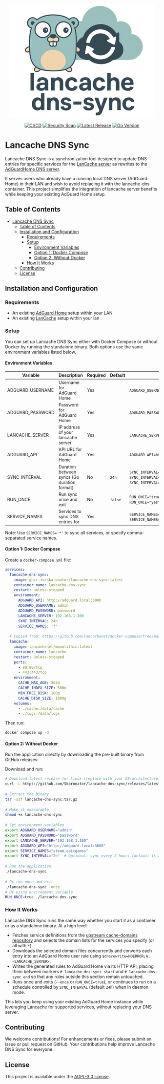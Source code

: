 <div align="center">

<picture>
  <source media="(prefers-color-scheme: dark)" srcset=".github/img/logo-dark.png">
  <img src=".github/img/logo-light.png" height="372">
</picture>

[![CI/CD](https://img.shields.io/github/actions/workflow/status/Skaronator/lancache-dns-sync/build.yml?branch=main&label=CI%2FCD&logo=github)](https://github.com/Skaronator/lancache-dns-sync/actions/workflows/build.yml)
[![Security Scan](https://img.shields.io/github/actions/workflow/status/Skaronator/lancache-dns-sync/codeql.yml?branch=main&label=Security%20Scan&logo=github)](https://github.com/Skaronator/lancache-dns-sync/actions/workflows/codeql.yml)
[![Latest Release](https://img.shields.io/github/v/release/Skaronator/lancache-dns-sync?sort=semver)](https://github.com/Skaronator/lancache-dns-sync/releases/latest)
[![Go Version](https://img.shields.io/github/go-mod/go-version/Skaronator/lancache-dns-sync?logo=go)](https://github.com/Skaronator/lancache-dns-sync/blob/main/go.mod)

</div>

# Lancache DNS Sync

Lancache DNS Sync is a synchronization tool designed to update DNS entries for specific services for the [LanCache server](https://github.com/lancachenet/monolithic) as rewrites to the [AdGuardHome DNS server](https://github.com/AdguardTeam/AdGuardHome).

It serves users who already have a running local DNS server (AdGuard Home) in their LAN and wish to avoid replacing it with the lancache-dns container.
This project simplifies the integration of lancache server benefits while keeping your existing AdGuard Home setup.

## Table of Contents

- [Lancache DNS Sync](#lancache-dns-sync)
  - [Table of Contents](#table-of-contents)
  - [Installation and Configuration](#installation-and-configuration)
    - [Requirements](#requirements)
    - [Setup](#setup)
      - [Environment Variables](#environment-variables)
      - [Option 1: Docker Compose](#option-1-docker-compose)
      - [Option 2: Without Docker](#option-2-without-docker)
    - [How It Works](#how-it-works)
  - [Contributing](#contributing)
  - [License](#license)

## Installation and Configuration

### Requirements

- An existing [AdGuard Home](https://github.com/AdguardTeam/AdGuardHome) setup within your LAN
- An existing [LanCache](https://lancache.net) setup within your lan

### Setup

You can set up Lancache DNS Sync either with Docker Compose or without Docker by running the standalone binary. Both options use the same environment variables listed below.

#### Environment Variables

| Variable         | Description                                    | Required | Default | Example                                                                      |
|------------------|------------------------------------------------|----------|---------|------------------------------------------------------------------------------|
| ADGUARD_USERNAME | Username for AdGuard Home                      | Yes      |         | `ADGUARD_USERNAME=admin`                                                     |
| ADGUARD_PASSWORD | Password for AdGuard Home                      | Yes      |         | `ADGUARD_PASSWORD=admin`                                                     |
| LANCACHE_SERVER  | IP address of your lancache server             | Yes      |         | `LANCACHE_SERVER=192.168.1.1`                                                |
| ADGUARD_API      | API URL for AdGuard Home                       | Yes      |         | `ADGUARD_API=http://fw.home:8080`                                            |
| SYNC_INTERVAL    | Duration between syncs (Go duration format)   | No       | `24h`   | `SYNC_INTERVAL="1h"` or `SYNC_INTERVAL="30m"` or `SYNC_INTERVAL="2h30m"`     |
| RUN_ONCE         | Run sync once and exit                         | No       | `false` | `RUN_ONCE="true"` or `RUN_ONCE="1"` or `RUN_ONCE="yes"`                      |
| SERVICE_NAMES    | Services to sync DNS entries for               | Yes      |         | `SERVICE_NAMES='*'` or `SERVICE_NAMES='wsus,epicgames,steam'`                |

Note: Use `SERVICE_NAMES='*'` to sync all services, or specify comma-separated service names.

#### Option 1: Docker Compose

Create a `docker-compose.yml` file:

```yaml
services:
  lancache-dns-sync:
    image: ghcr.io/skaronator/lancache-dns-sync:latest
    container_name: lancache-dns-sync
    restart: unless-stopped
    environment:
      ADGUARD_API: http://adguard.local:3000
      ADGUARD_USERNAME: admin
      ADGUARD_PASSWORD: password
      LANCACHE_SERVER: 192.168.1.100
      SYNC_INTERVAL: 24h
      SERVICE_NAMES: '*'

  # Copied from: https://github.com/lancachenet/docker-compose/tree/master
  lancache:
    image: lancachenet/monolithic:latest
    container_name: lancache
    restart: unless-stopped
    ports:
      - 80:80/tcp
      - 443:443/tcp
    environment:
      CACHE_MAX_AGE: 365d
      CACHE_INDEX_SIZE: 500m
      MIN_FREE_DISK: 100g
      CACHE_DISK_SIZE: 1000g
    volumes:
      - ./cache:/data/cache
      - ./logs:/data/logs
```

Then run:
```bash
docker compose up -d
```

#### Option 2: Without Docker

Run the application directly by downloading the pre-built binary from GitHub releases:

Download and run:

```bash
# Download latest release for Linux (replace with your OS/architecture)
curl -L https://github.com/Skaronator/lancache-dns-sync/releases/latest/download/lancache-dns-sync_Linux_x86_64.tar.gz -o lancache-dns-sync.tar.gz

# Extract the binary
tar -xzf lancache-dns-sync.tar.gz

# Make it executable
chmod +x lancache-dns-sync

# Set environment variables
export ADGUARD_USERNAME="admin"
export ADGUARD_PASSWORD="password"
export LANCACHE_SERVER="192.168.1.100"
export ADGUARD_API="http://adguard.local:3000"
export SERVICE_NAMES="steam,epicgames"
export SYNC_INTERVAL="2h"  # Optional: sync every 2 hours (default is 24h)

# Run the application
./lancache-dns-sync

# Or run once and exit
./lancache-dns-sync -once
# Or using environment variable
RUN_ONCE=true ./lancache-dns-sync
```

### How It Works

Lancache DNS Sync runs the same way whether you start it as a container or as a standalone binary. At a high level:

- Fetches service definitions from the [upstream cache-domains repository](https://github.com/uklans/cache-domains) and selects the domain lists for the services you specify (or all with `*`).
- Downloads the selected domain files concurrently and converts each entry into an AdGuard Home user rule using `$dnsrewrite=NOERROR;A;<LANCACHE_SERVER>`.
- Writes the generated rules to AdGuard Home via its HTTP API, placing them between markers `# lancache-dns-sync start` and `# lancache-dns-sync end` so that any rules outside this section remain untouched.
- Runs once and exits (`--once` or `RUN_ONCE=true`), or continues to run on a schedule controlled by `SYNC_INTERVAL` (default `24h`) when in daemon mode.

This lets you keep using your existing AdGuard Home instance while leveraging Lancache for supported services, without replacing your DNS server.

## Contributing

We welcome contributions! For enhancements or fixes, please submit an issue or pull request on GitHub. Your contributions help improve Lancache DNS Sync for everyone.

## License

This project is available under the [AGPL-3.0 license](LICENSE.md).
